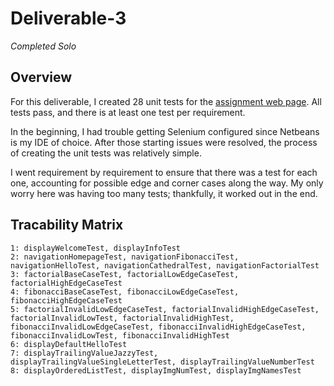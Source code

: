 # Deliverable-3
*Completed Solo*


**Overview**
---
For this deliverable, I created 28 unit tests for the [assignment web page](https://cs1632summer2019.herokuapp.com/ "webapp"). All tests pass, and there is at least one test per requirement.

In the beginning, I had trouble getting Selenium configured since Netbeans is my IDE of choice. After those starting issues were resolved, the process of creating the unit tests was relatively simple.

I went requirement by requirement to ensure that there was a test for each one, accounting for possible edge and corner cases along the way. My only worry here was having too many tests; thankfully, it worked out in the end.

**Tracability Matrix**
---
```
1: displayWelcomeTest, displayInfoTest
2: navigationHomepageTest, navigationFibonacciTest, navigationHelloTest, navigationCathedralTest, navigationFactorialTest
3: factorialBaseCaseTest, factorialLowEdgeCaseTest, factorialHighEdgeCaseTest
4: fibonacciBaseCaseTest, fibonacciLowEdgeCaseTest, fibonacciHighEdgeCaseTest
5: factorialInvalidLowEdgeCaseTest, factorialInvalidHighEdgeCaseTest, factorialInvalidLowTest, factorialInvalidHighTest, fibonacciInvalidLowEdgeCaseTest, fibonacciInvalidHighEdgeCaseTest, fibonacciInvalidLowTest, fibonacciInvalidHighTest
6: displayDefaultHelloTest
7: displayTrailingValueJazzyTest, displayTrailingValueSingleLetterTest, displayTrailingValueNumberTest
8: displayOrderedListTest, displayImgNumTest, displayImgNamesTest
```
